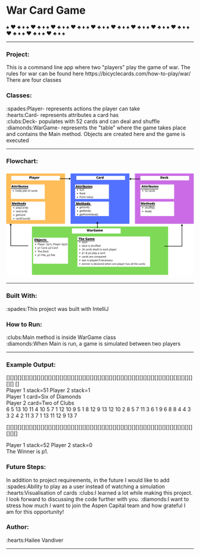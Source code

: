 # War Card Game
:spades: :hearts: :clubs: :diamonds: :spades: :hearts: :clubs: :diamonds: :spades: :hearts: :clubs: :diamonds: :spades: :hearts: :clubs: :diamonds: :spades: :hearts: :clubs: :diamonds: :spades: :hearts: :clubs: :diamonds: :spades: :hearts: :clubs: :diamonds: :spades: :hearts: :clubs: :diamonds: :spades: :hearts: :clubs: :diamonds: :spades: :hearts: :clubs: :diamonds: :spades: :hearts: :clubs: :diamonds: :spades: :hearts: :clubs: :diamonds: :spades:
<hr size = "4">

<h3> Project: </h3>
This is a command line app where two "players" play the game of war. The rules for war can be found here https://bicyclecards.com/how-to-play/war/
There are four classes 

<h3> Classes: </h3>
:spades:Player- represents actions the player can take<br />
:hearts:Card- represents attributes a card has<br /> 
:clubs:Deck- populates with 52 cards and can deal and shuffle<br />
:diamonds:WarGame- represents the "table" where the game takes place and contains the Main method. Objects are created here and the game is executed
 <hr size = "4">
 
 <h3> Flowchart: </h3>
 
![flowchart](https://github.com/HaileeVandiver/War_Card_Game/blob/73d66dab42d6bea35f31c23efc15ccd0b3412660/WarGame%20Flowchart.png)
 
 
 
<hr size = "4">

<h3> Built With: </h3>
      :spades:This project was built with IntelliJ 
      

<h3> How to Run: </h3>
:clubs:Main method is inside WarGame class <br />
:diamonds:When Main is run, a game is simulated between two players 
<hr size = "4">

<h3> Example Output: </h3>
[][][][][][][][][][][][][][][][][][][][][][][][][][][][][][][][][][][][][][][][][][][][][][][][][][][]
[]<br />
Player 1 stack=51 Player 2 stack=1<br />
Player 1 card=Six of Diamonds<br />
Player 2 card=Two of Clubs<br />
6 5 13 10 11 4 10 5 7 1 12 10 9 5 1 8 12 9 13 12 10 2 8 5 7 11 3 6 1 9 6 8 8 4 4 3 3 2 4 2 11 3 7 1 13 11 12 9 13 7 <br />

[][][][][][][][][][][][][][][][][][][][][][][][][][][][][][][][][][][][][][][][][][][][][][][][][][][][]<br />

Player 1 stack=52 Player 2 stack=0<br />
The Winner is p1.





<h3> Future Steps: </h3>
In addition to project requirements, in the future I would like to add<br />
:spades:Ability to play as a user instead of watching a simulation<br />
:hearts:Visualisation of cards
:clubs:I learned a lot while making this project. I look forward to discussing the code further with you. 
:diamonds:I want to stress how much I want to join the Aspen Capital team and how grateful I am for this opportunity! 




<h3> Author: </h3>
      :hearts:Hailee Vandiver
     
<hr size = "4">
